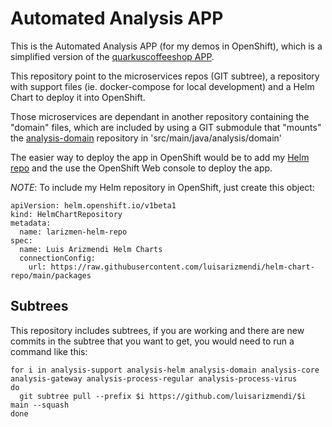 # Automated Analysis APP

This is the Automated Analysis APP (for my demos in OpenShift), which is a simplified version of the [quarkuscoffeeshop APP](https://github.com/quarkuscoffeeshop).

This repository point to the microservices repos (GIT subtree), a repository with support files (ie. docker-compose for local development) and a Helm Chart to deploy it into OpenShift.

Those microservices are dependant in another repository containing the "domain" files, which are included by using a GIT submodule that "mounts" the [analysis-domain](https://github.com/luisarizmendi/analysis-domain) repository in 'src/main/java/analysis/domain'


The easier way to deploy the app in OpenShift would be to add my [Helm repo](https://github.com/luisarizmendi/helm-chart-repo) and the use the OpenShift Web console to deploy the app.

_NOTE_: To include my Helm repository in OpenShift, just create this object:

```
apiVersion: helm.openshift.io/v1beta1
kind: HelmChartRepository
metadata:
  name: larizmen-helm-repo
spec:
  name: Luis Arizmendi Helm Charts
  connectionConfig:
    url: https://raw.githubusercontent.com/luisarizmendi/helm-chart-repo/main/packages
```


## Subtrees

This repository includes subtrees, if you are working and there are new commits in the subtree that you want to get, you would need to run a command like this:

```
for i in analysis-support analysis-helm analysis-domain analysis-core analysis-gateway analysis-process-regular analysis-process-virus
do
  git subtree pull --prefix $i https://github.com/luisarizmendi/$i main --squash
done
```